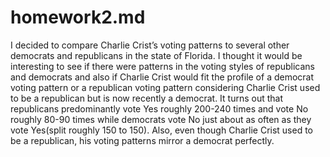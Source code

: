 # homework2.md
I decided to compare Charlie Crist’s voting patterns to several other democrats and republicans in the state of Florida. 
I thought it would be interesting to see if there were patterns in the voting styles of republicans and democrats and also if Charlie Crist would fit the profile of a democrat voting pattern or a republican voting pattern considering Charlie Crist used to be a republican but is now recently a democrat. 
It turns out that republicans predominantly vote Yes roughly 200-240 times and vote No roughly 80-90 times while democrats vote No just about as often as they vote Yes(split roughly 150 to 150). Also, even though Charlie Crist used to be a republican, his voting patterns mirror a democrat perfectly.
